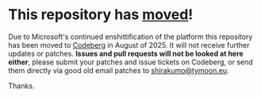 # This repository has [moved](https://shinmera.com/projects/tooter)!
Due to Microsoft's continued enshittification of the platform this repository has been moved to [Codeberg](https://shinmera.com/projects/tooter) in August of 2025. It will not receive further updates or patches. **Issues and pull requests will not be looked at here either**, please submit your patches and issue tickets on Codeberg, or send them directly via good old email patches to [shirakumo@tymoon.eu](mailto:shirakumo@tymoon.eu).

Thanks.